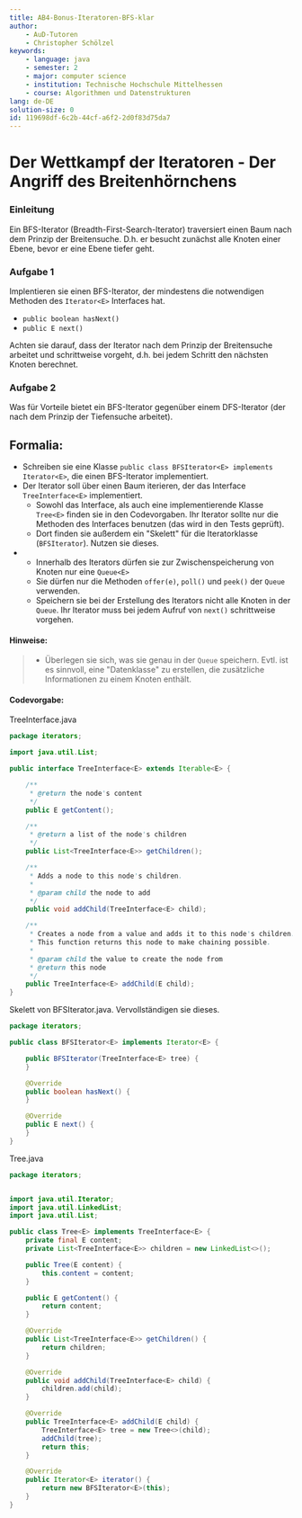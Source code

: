 ```yaml
---
title: AB4-Bonus-Iteratoren-BFS-klar
author:
    - AuD-Tutoren
    - Christopher Schölzel
keywords:
    - language: java
    - semester: 2
    - major: computer science
    - institution: Technische Hochschule Mittelhessen
    - course: Algorithmen und Datenstrukturen
lang: de-DE
solution-size: 0
id: 119698df-6c2b-44cf-a6f2-2d0f83d75da7
---
```


# Der Wettkampf der Iteratoren - Der Angriff des Breitenhörnchens

### Einleitung

Ein BFS-Iterator (Breadth-First-Search-Iterator) traversiert einen Baum nach dem Prinzip der Breitensuche. D.h. er besucht zunächst alle Knoten einer Ebene, bevor er eine Ebene tiefer geht.


### Aufgabe 1

Implentieren sie einen BFS-Iterator, der mindestens die notwendigen Methoden des `Iterator<E>` Interfaces hat.
- `public boolean hasNext()`
- `public E next()`

Achten sie darauf, dass der Iterator nach dem Prinzip der Breitensuche arbeitet und schrittweise vorgeht, d.h. bei jedem Schritt den nächsten Knoten berechnet.

### Aufgabe 2

Was für Vorteile bietet ein BFS-Iterator gegenüber einem DFS-Iterator (der nach dem Prinzip der Tiefensuche arbeitet).

## Formalia:

- Schreiben sie eine Klasse `public class BFSIterator<E> implements Iterator<E>`, die einen BFS-Iterator implementiert.
- Der Iterator soll über einen Baum iterieren, der das Interface `TreeInterface<E>` implementiert.    
  - Sowohl das Interface, als auch eine implementierende Klasse `Tree<E>` finden sie in den Codevorgaben. Ihr Iterator sollte nur die Methoden des Interfaces benutzen (das wird in den Tests geprüft).
  - Dort finden sie außerdem ein "Skelett" für die Iteratorklasse (`BFSIterator`). Nutzen sie dieses.
- - Innerhalb des Iterators dürfen sie zur Zwischenspeicherung von Knoten nur eine `Queue<E>`
  - Sie dürfen nur die Methoden `offer(e)`, `poll()` und `peek()` der `Queue` verwenden.
  - Speichern sie bei der Erstellung des Iterators nicht alle Knoten in der `Queue`. Ihr Iterator muss bei jedem Aufruf von `next()` schrittweise vorgehen.

#### Hinweise:

  >- Überlegen sie sich, was sie genau in der `Queue` speichern. Evtl. ist es sinnvoll, eine "Datenklasse" zu erstellen, die zusätzliche Informationen zu einem Knoten enthält.

#### Codevorgabe:

TreeInterface.java
``` Java
package iterators;

import java.util.List;

public interface TreeInterface<E> extends Iterable<E> {

    /**
     * @return the node's content
     */
    public E getContent();

    /**
     * @return a list of the node's children
     */
    public List<TreeInterface<E>> getChildren();

    /**
     * Adds a node to this node's children.
     *
     * @param child the node to add
     */
    public void addChild(TreeInterface<E> child);

    /**
     * Creates a node from a value and adds it to this node's children.
     * This function returns this node to make chaining possible.
     *
     * @param child the value to create the node from
     * @return this node
     */
    public TreeInterface<E> addChild(E child);
}
```

Skelett von BFSIterator.java. Vervollständigen sie dieses.
``` Java
package iterators;

public class BFSIterator<E> implements Iterator<E> {

    public BFSIterator(TreeInterface<E> tree) {
    }

    @Override
    public boolean hasNext() {
    }

    @Override
    public E next() {
    }
}
```

Tree.java
``` Java
package iterators;


import java.util.Iterator;
import java.util.LinkedList;
import java.util.List;

public class Tree<E> implements TreeInterface<E> {
    private final E content;
    private List<TreeInterface<E>> children = new LinkedList<>();

    public Tree(E content) {
        this.content = content;
    }

    public E getContent() {
        return content;
    }

    @Override
    public List<TreeInterface<E>> getChildren() {
        return children;
    }

    @Override
    public void addChild(TreeInterface<E> child) {
        children.add(child);
    }

    @Override
    public TreeInterface<E> addChild(E child) {
        TreeInterface<E> tree = new Tree<>(child);
        addChild(tree);
        return this;
    }

    @Override
    public Iterator<E> iterator() {
        return new BFSIterator<E>(this);
    }
}
```
